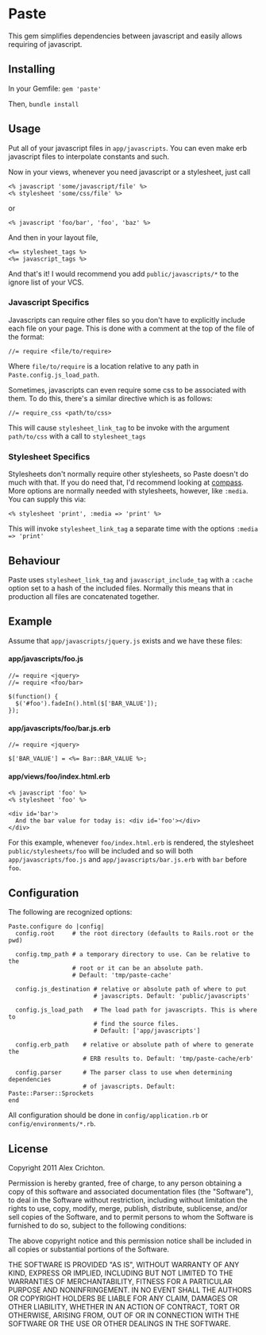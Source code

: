 # Paste

This gem simplifies dependencies between javascript and easily allows requiring of javascript.

## Installing

In your Gemfile: `gem 'paste'`

Then, `bundle install`

## Usage
Put all of your javascript files in `app/javascripts`. You can even make erb javascript files to interpolate constants and such.

Now in your views, whenever you need javascript or a stylesheet, just call

    <% javascript 'some/javascript/file' %>
    <% stylesheet 'some/css/file' %>

or

    <% javascript 'foo/bar', 'foo', 'baz' %>

And then in your layout file,

    <%= stylesheet_tags %>
    <%= javascript_tags %>

And that's it! I would recommend you add `public/javascripts/*` to the ignore list of your VCS.

### Javascript Specifics

Javascripts can require other files so you don't have to explicitly include each file on your page. This is done with a comment at the top of the file of the format:

    //= require <file/to/require>

Where `file/to/require` is a location relative to any path in `Paste.config.js_load_path`.

Sometimes, javascripts can even require some css to be associated with them. To do this, there's a similar directive which is as follows:

    //= require_css <path/to/css>

This will cause `stylesheet_link_tag` to be invoke with the argument `path/to/css` with a call to `stylesheet_tags`

### Stylesheet Specifics

Stylesheets don't normally require other stylesheets, so Paste doesn't do much with that. If you do need that, I'd recommend looking at [compass](http://compass-style.org). More options are normally needed with stylesheets, however, like `:media`. You can supply this via:

    <% stylesheet 'print', :media => 'print' %>

This will invoke `stylesheet_link_tag` a separate time with the options `:media => 'print'`

## Behaviour

Paste uses `stylesheet_link_tag` and `javascript_include_tag` with a `:cache` option set to a hash of the included files. Normally this means that in production all files are concatenated together.

## Example

Assume that `app/javascripts/jquery.js` exists and we have these files:

#### app/javascripts/foo.js

    //= require <jquery>
    //= require <foo/bar>

    $(function() {
      $('#foo').fadeIn().html($['BAR_VALUE']);
    });

#### app/javascripts/foo/bar.js.erb

    //= require <jquery>

    $['BAR_VALUE'] = <%= Bar::BAR_VALUE %>;

#### app/views/foo/index.html.erb

    <% javascript 'foo' %>
    <% stylesheet 'foo' %>

    <div id='bar'>
      And the bar value for today is: <div id='foo'></div>
    </div>

For this example, whenever `foo/index.html.erb` is rendered, the stylesheet `public/stylesheets/foo` will be included and so will both `app/javascripts/foo.js` and `app/javascripts/bar.js.erb` with `bar` before `foo`.

## Configuration

The following are recognized options:

    Paste.configure do |config|
      config.root     # the root directory (defaults to Rails.root or the pwd)

      config.tmp_path # a temporary directory to use. Can be relative to the
                      # root or it can be an absolute path.
                      # Default: 'tmp/paste-cache'

      config.js_destination # relative or absolute path of where to put
                            # javascripts. Default: 'public/javascripts'

      config.js_load_path   # The load path for javascripts. This is where to
                            # find the source files.
                            # Default: ['app/javascripts']

      config.erb_path    # relative or absolute path of where to generate the
                         # ERB results to. Default: 'tmp/paste-cache/erb'

      config.parser      # The parser class to use when determining dependencies
                         # of javascripts. Default: Paste::Parser::Sprockets
    end

All configuration should be done in `config/application.rb` or `config/environments/*.rb`.

## License

Copyright 2011 Alex Crichton.

Permission is hereby granted, free of charge, to any person obtaining a copy of this software and associated documentation files (the "Software"), to deal in the Software without restriction, including without limitation the rights to use, copy, modify, merge, publish, distribute, sublicense, and/or sell copies of the Software, and to permit persons to whom the Software is furnished to do so, subject to the following conditions:

The above copyright notice and this permission notice shall be included in all copies or substantial portions of the Software.

THE SOFTWARE IS PROVIDED "AS IS", WITHOUT WARRANTY OF ANY KIND, EXPRESS OR IMPLIED, INCLUDING BUT NOT LIMITED TO THE WARRANTIES OF MERCHANTABILITY, FITNESS FOR A PARTICULAR PURPOSE AND NONINFRINGEMENT. IN NO EVENT SHALL THE AUTHORS OR COPYRIGHT HOLDERS BE LIABLE FOR ANY CLAIM, DAMAGES OR OTHER LIABILITY, WHETHER IN AN ACTION OF CONTRACT, TORT OR OTHERWISE, ARISING FROM, OUT OF OR IN CONNECTION WITH THE SOFTWARE OR THE USE OR OTHER DEALINGS IN THE SOFTWARE.
